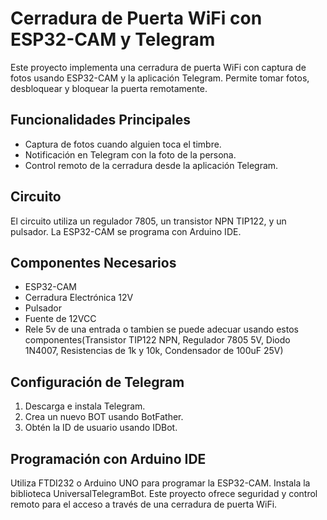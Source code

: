 # Cerradura de Puerta WiFi con ESP32-CAM y Telegram

Este proyecto implementa una cerradura de puerta WiFi con captura de fotos usando ESP32-CAM y la aplicación Telegram. Permite tomar fotos, desbloquear y bloquear la puerta remotamente.

## Funcionalidades Principales
- Captura de fotos cuando alguien toca el timbre.
- Notificación en Telegram con la foto de la persona.
- Control remoto de la cerradura desde la aplicación Telegram.

## Circuito
El circuito utiliza un regulador 7805, un transistor NPN TIP122, y un pulsador. La ESP32-CAM se programa con Arduino IDE.

## Componentes Necesarios
- ESP32-CAM
- Cerradura Electrónica 12V
- Pulsador
- Fuente de 12VCC
- Rele 5v de una entrada o tambien se puede adecuar usando estos componentes(Transistor TIP122 NPN, Regulador 7805 5V, Diodo 1N4007, Resistencias de 1k y 10k, Condensador de 100uF 25V)

## Configuración de Telegram
1. Descarga e instala Telegram.
2. Crea un nuevo BOT usando BotFather.
3. Obtén la ID de usuario usando IDBot.

## Programación con Arduino IDE
Utiliza FTDI232 o Arduino UNO para programar la ESP32-CAM. Instala la biblioteca UniversalTelegramBot.
Este proyecto ofrece seguridad y control remoto para el acceso a través de una cerradura de puerta WiFi.


